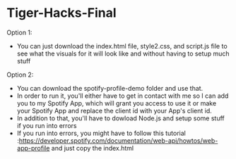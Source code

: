 # Tiger-Hacks-Final
Option 1:
  - You can just download the index.html file, style2.css, and script.js file to see what the visuals for it will look like and without having to setup much stuff

Option 2:
  - You can download the spotify-profile-demo folder and use that.
  - In order to run it, you'll either have to get in contact with me so I can add you to my Spotify App, which will grant you access to use it or make your Spotify App and replace
the client id with your App's client id.
  - In addition to that, you'll have to dowload Node.js and setup some stuff if you run into errors
  - If you run into errors, you might have to follow this tutorial :https://developer.spotify.com/documentation/web-api/howtos/web-app-profile
  and just copy the index.html 
